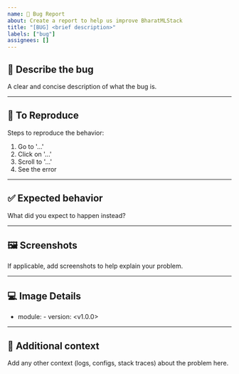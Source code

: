 ```yaml
---
name: 🐞 Bug Report
about: Create a report to help us improve BharatMLStack
title: "[BUG] <brief description>"
labels: ["bug"]
assignees: []
---
```


## 🐛 Describe the bug

A clear and concise description of what the bug is.

---

## 🔁 To Reproduce

Steps to reproduce the behavior:
1. Go to '...'
2. Click on '...'
3. Scroll to '...'
4. See the error

---

## ✅ Expected behavior

What did you expect to happen instead?

---

## 🖼️ Screenshots

If applicable, add screenshots to help explain your problem.

---

## 💻 Image Details

- module: <online-feature-store> - version: <v1.0.0>

---

## 🧩 Additional context

Add any other context (logs, configs, stack traces) about the problem here.
